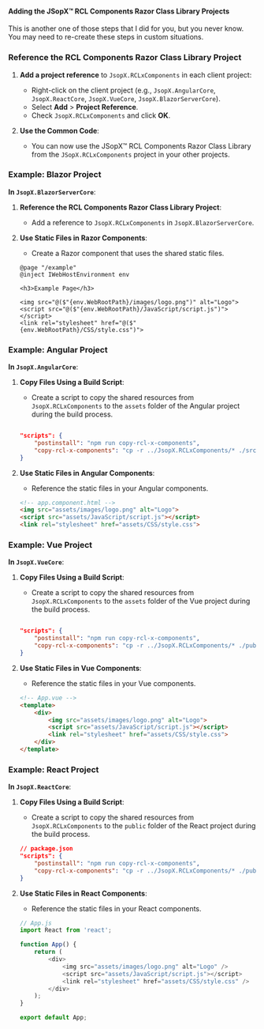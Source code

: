 ﻿
#### Adding the JSopX™ RCL Components Razor Class Library Projects

This is another one of those steps that I did for you, but you never know. You may need to re-create these steps in custom situations.


### Reference the RCL Components Razor Class Library Project

1. **Add a project reference** to `JsopX.RCLxComponents` in each client project:
    - Right-click on the client project (e.g., `JsopX.AngularCore`, `JsopX.ReactCore`, `JsopX.VueCore`, `JsopX.BlazorServerCore`).
    - Select **Add** > **Project Reference**.
    - Check `JsopX.RCLxComponents` and click **OK**.

2. **Use the Common Code**:
   - You can now use the JSopX™ RCL Components Razor Class Library from the `JSopX.RCLxComponents` project in your other projects.

### Example: Blazor Project

**In `JsopX.BlazorServerCore`**:

1. **Reference the RCL Components Razor Class Library Project**:
    - Add a reference to `JsopX.RCLxComponents` in `JsopX.BlazorServerCore`.

2. **Use Static Files in Razor Components**:
    - Create a Razor component that uses the shared static files.

    ```razor
    @page "/example"
    @inject IWebHostEnvironment env

    <h3>Example Page</h3>

    <img src="@($"{env.WebRootPath}/images/logo.png")" alt="Logo">
    <script src="@($"{env.WebRootPath}/JavaScript/script.js")"></script>
    <link rel="stylesheet" href="@($"{env.WebRootPath}/CSS/style.css")">
    ```

### Example: Angular Project

**In `JsopX.AngularCore`**:

1. **Copy Files Using a Build Script**:
    - Create a script to copy the shared resources from `JsopX.RCLxComponents` to the `assets` folder of the Angular project during the build process.

    ```json
    
    "scripts": {
        "postinstall": "npm run copy-rcl-x-components",
        "copy-rcl-x-components": "cp -r ../JsopX.RCLxComponents/* ./src/full-assets/"
    }
    ```

2. **Use Static Files in Angular Components**:
    - Reference the static files in your Angular components.

    ```html
    <!-- app.component.html -->
    <img src="assets/images/logo.png" alt="Logo">
    <script src="assets/JavaScript/script.js"></script>
    <link rel="stylesheet" href="assets/CSS/style.css">
    ```

### Example: Vue Project

**In `JsopX.VueCore`**:

1. **Copy Files Using a Build Script**:
    - Create a script to copy the shared resources from `JsopX.RCLxComponents` to the `assets` folder of the Vue project during the build process.

    ```json
    
    "scripts": {
        "postinstall": "npm run copy-rcl-x-components",
        "copy-rcl-x-components": "cp -r ../JsopX.RCLxComponents/* ./public/full-assets/"
    }
    ```

2. **Use Static Files in Vue Components**:
    - Reference the static files in your Vue components.

    ```html
    <!-- App.vue -->
    <template>
        <div>
            <img src="assets/images/logo.png" alt="Logo">
            <script src="assets/JavaScript/script.js"></script>
            <link rel="stylesheet" href="assets/CSS/style.css">
        </div>
    </template>
    ```

### Example: React Project

**In `JsopX.ReactCore`**:

1. **Copy Files Using a Build Script**:
    - Create a script to copy the shared resources from `JsopX.RCLxComponents` to the `public` folder of the React project during the build process.

    ```json
    // package.json
    "scripts": {
        "postinstall": "npm run copy-rcl-x-components",
        "copy-rcl-x-components": "cp -r ../JsopX.RCLxComponents/* ./public/full-assets/"
    }
    ```

2. **Use Static Files in React Components**:
    - Reference the static files in your React components.

    ```javascript
    // App.js
    import React from 'react';

    function App() {
        return (
            <div>
                <img src="assets/images/logo.png" alt="Logo" />
                <script src="assets/JavaScript/script.js"></script>
                <link rel="stylesheet" href="assets/CSS/style.css" />
            </div>
        );
    }

    export default App;
    ```

